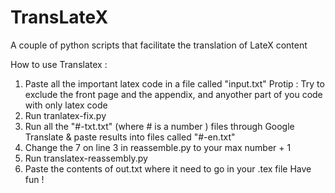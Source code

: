 # TransLateX
A couple of python scripts that facilitate the translation of LateX content

How to use Translatex : 
1) Paste all the important latex code in a file called "input.txt" 
Protip : Try to exclude the front page and the appendix, and anyother part of you code with only latex code
2) Run tranlatex-fix.py
3) Run all the "#-txt.txt" (where # is a number ) files through Google Translate & paste results into files called "#-en.txt"
4) Change the 7 on line 3 in reassemble.py to your max number + 1
5) Run translatex-reassembly.py
6) Paste the contents of out.txt where it need to go in your .tex file
Have fun !
